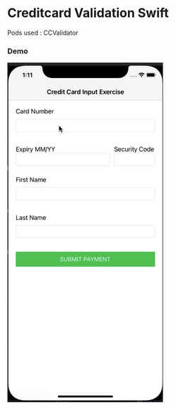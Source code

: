 # Creditcard Validation Swift

Pods used : CCValidator

### Demo

<img src="demo/credit-card-demo.gif">
